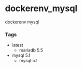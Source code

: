 dockerenv_mysql
===============

dockerenv mysql

### Tags
* latest
  * mariadb 5.5 
* mysql 5.1
  * mysql 5.1
